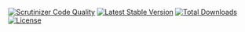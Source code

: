 [![Scrutinizer Code Quality](https://scrutinizer-ci.com/g/carono/yii2-request-checksum/badges/quality-score.png?b=master)](https://scrutinizer-ci.com/g/carono/yii2-request-checksum/?branch=master)
[![Latest Stable Version](https://poser.pugx.org/carono/yii2-request-checksum/v/stable)](https://packagist.org/packages/carono/yii2-request-checksum)
[![Total Downloads](https://poser.pugx.org/carono/yii2-request-checksum/downloads)](https://packagist.org/packages/carono/yii2-request-checksum)
[![License](https://poser.pugx.org/carono/yii2-request-checksum/license)](https://packagist.org/packages/carono/yii2-request-checksum)